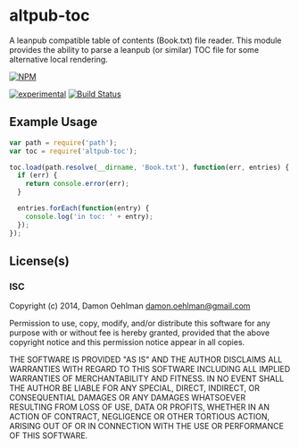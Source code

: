 # altpub-toc

A leanpub compatible table of contents (Book.txt) file reader. This
module provides the ability to parse a leanpub (or similar) TOC file for
some alternative local rendering.


[![NPM](https://nodei.co/npm/altpub-toc.png)](https://nodei.co/npm/altpub-toc/)

[![experimental](https://img.shields.io/badge/stability-experimental-red.svg)](https://github.com/badges/stability-badges) [![Build Status](https://img.shields.io/travis/DamonOehlman/altpub-toc.svg?branch=master)](https://travis-ci.org/DamonOehlman/altpub-toc) 

## Example Usage

```js
var path = require('path');
var toc = require('altpub-toc');

toc.load(path.resolve(__dirname, 'Book.txt'), function(err, entries) {
  if (err) {
    return console.error(err);
  }

  entries.forEach(function(entry) {
    console.log('in toc: ' + entry);
  });
});

```

## License(s)

### ISC

Copyright (c) 2014, Damon Oehlman <damon.oehlman@gmail.com>

Permission to use, copy, modify, and/or distribute this software for any
purpose with or without fee is hereby granted, provided that the above
copyright notice and this permission notice appear in all copies.

THE SOFTWARE IS PROVIDED "AS IS" AND THE AUTHOR DISCLAIMS ALL WARRANTIES WITH
REGARD TO THIS SOFTWARE INCLUDING ALL IMPLIED WARRANTIES OF MERCHANTABILITY
AND FITNESS. IN NO EVENT SHALL THE AUTHOR BE LIABLE FOR ANY SPECIAL, DIRECT,
INDIRECT, OR CONSEQUENTIAL DAMAGES OR ANY DAMAGES WHATSOEVER RESULTING FROM
LOSS OF USE, DATA OR PROFITS, WHETHER IN AN ACTION OF CONTRACT, NEGLIGENCE OR
OTHER TORTIOUS ACTION, ARISING OUT OF OR IN CONNECTION WITH THE USE OR
PERFORMANCE OF THIS SOFTWARE.
